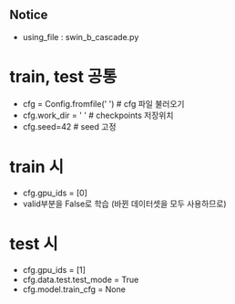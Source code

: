 ## Notice

- using_file : swin_b_cascade.py

# train, test 공통
- cfg = Config.fromfile(' ') # cfg 파일 불러오기
- cfg.work_dir = ' ' # checkpoints 저장위치
- cfg.seed=42 # seed 고정

# train 시
- cfg.gpu_ids = [0]
- valid부분을 False로 학습 (바뀐 데이터셋을 모두 사용하므로)

# test 시
- cfg.gpu_ids = [1]
- cfg.data.test.test_mode = True
- cfg.model.train_cfg = None